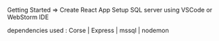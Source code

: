 Getting Started =>
Create React App
Setup SQL server
using VSCode or WebStorm IDE 

dependencies used : 
Corse | Express | mssql | nodemon

